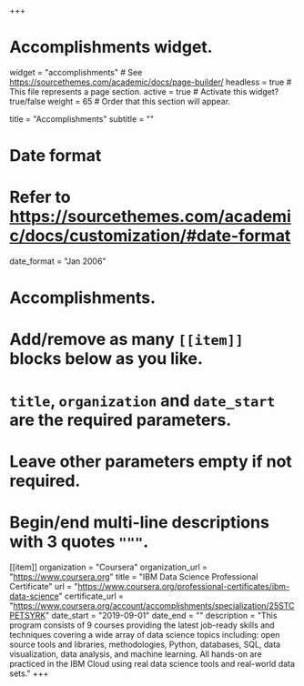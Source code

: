 +++
# Accomplishments widget.
widget = "accomplishments"  # See https://sourcethemes.com/academic/docs/page-builder/
headless = true  # This file represents a page section.
active = true  # Activate this widget? true/false
weight = 65  # Order that this section will appear.

title = "Accomplishments"
subtitle = ""

# Date format
#   Refer to https://sourcethemes.com/academic/docs/customization/#date-format
date_format = "Jan 2006"

# Accomplishments.
#   Add/remove as many `[[item]]` blocks below as you like.
#   `title`, `organization` and `date_start` are the required parameters.
#   Leave other parameters empty if not required.
#   Begin/end multi-line descriptions with 3 quotes `"""`.

[[item]]
  organization = "Coursera"
  organization_url = "https://www.coursera.org"
  title = "IBM Data Science Professional Certificate"
  url = "https://www.coursera.org/professional-certificates/ibm-data-science"
  certificate_url = "https://www.coursera.org/account/accomplishments/specialization/25STCPETSYRK"
  date_start = "2019-09-01"
  date_end = ""
  description = "This program consists of 9 courses providing the latest job-ready skills and techniques covering a wide array of data science topics including: open source tools and libraries, methodologies, Python, databases, SQL, data visualization, data analysis, and machine learning. All hands-on are practiced in the IBM Cloud using real data science tools and real-world data sets."
+++
